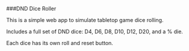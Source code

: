 ###DND Dice Roller

This is a simple web app to simulate tabletop game dice rolling.

Includes a full set of DND dice: D4, D6, D8, D10, D12, D20, and a % die.

Each dice has its own roll and reset button.
